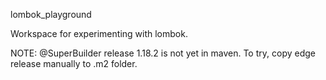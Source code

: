 lombok_playground

Workspace for experimenting with lombok.

NOTE: @SuperBuilder release 1.18.2 is not yet in maven. To try, copy edge release manually to .m2 folder.